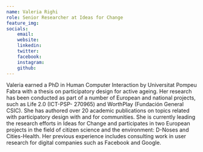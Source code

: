 ```yaml
---
name: Valeria Righi
role: Senior Researcher at Ideas for Change
feature_img:
socials:
    email: 
    website:
    linkedin: 
    twitter: 
    facebook:
    instagram: 
    github:
---
```


Valeria earned a PhD in Human Computer Interaction by Universitat Pompeu Fabra with a thesis on participatory design for active ageing. Her research has been conducted as part of a number of European and national projects, such as Life 2.0 (ICT-PSP- 270965) and WorthPlay (Fundación General CSIC). She has authored over 20 academic publications on topics related with participatory design with and for communities. She is currently leading the research efforts in Ideas for Change and participates in two European projects in the field of citizen science and the environment: D-Noses and Cities-Health. Her previous experience includes consulting work in user research for digital companies such as Facebook and Google.
